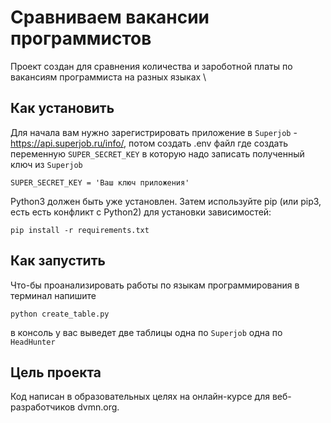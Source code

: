 # Сравниваем вакансии программистов
Проект создан для сравнения количества и зароботной платы по вакансиям программиста на разных языках \

## Как установить
Для начала вам нужно зарегистрировать приложение в `Superjob` - https://api.superjob.ru/info/, потом создать .env файл где создать переменную `SUPER_SECRET_KEY` в которую надо записать полученный ключ из `Superjob`
```
SUPER_SECRET_KEY = 'Ваш ключ приложения'
```
Python3 должен быть уже установлен. Затем используйте pip (или pip3, есть есть конфликт с Python2) для установки зависимостей:
```
pip install -r requirements.txt
```

## Как запустить
Что-бы проанализировать работы по языкам программирования в терминал напишите
```
python create_table.py
```
в консоль у вас выведет две таблицы одна по `Superjob` одна по `HeadHunter`

## Цель проекта
Код написан в образовательных целях на онлайн-курсе для веб-разработчиков dvmn.org.